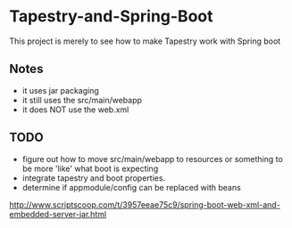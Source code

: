 # Tapestry-and-Spring-Boot

This project is merely to see how to make Tapestry work with Spring boot
## Notes
 * it uses jar packaging
 * it still uses the src/main/webapp
 * it does NOT use the web.xml
## TODO
* figure out how to move src/main/webapp to resources or something to be more 'like' what boot is expecting
* integrate tapestry and boot properties.
* determine if appmodule/config can be replaced with beans 

http://www.scriptscoop.com/t/3957eeae75c9/spring-boot-web-xml-and-embedded-server-jar.html